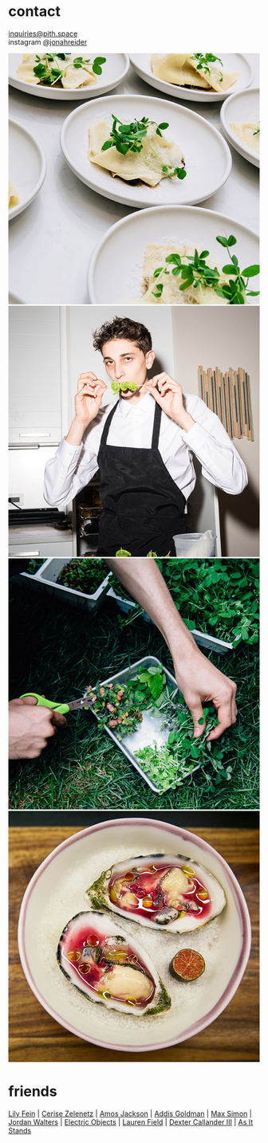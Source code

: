 # contact
[inquiries@pith.space](mailto:inquiries@pith.space)  
	instagram [@jonahreider](https://instagram.com/jonahreider)

![plates of pasta](media/images/pasta_plating.jpg)
![Jonah Reider posing with a skewer](media/images/jonah.jpg)
![hands harvesting greens](media/images/greenery.jpg)
![oysters](media/images/sea_food.jpg)
# friends

[Lily Fein](http://www.lilyfein.com/) \| [Cerise Zelenetz](https://www.cerisezelenetz.com/) \| [Amos Jackson](https://amos.im/) \| [Addis Goldman](https://www.addisgoldman.com/) \| [Max Simon](http://www.maxsimon.space/) \| [Jordan Walters](http://jordanwalters.com/) \| [Electric Objects](https://www.electricobjects.com/) \| [Lauren Field](http://laurenfield.studio/) \| [Dexter Callander III](http://vimeo.com/dextercallender) \| [As It Stands](http://asitstands.la/) 

&nbsp;
